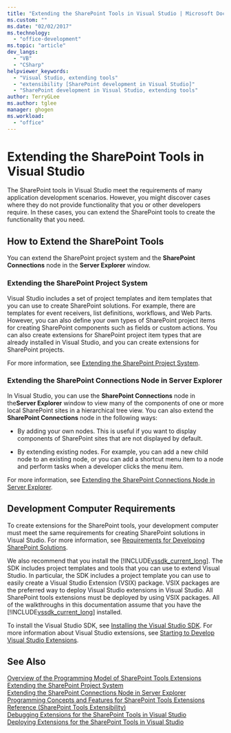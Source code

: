```yaml
---
title: "Extending the SharePoint Tools in Visual Studio | Microsoft Docs"
ms.custom: ""
ms.date: "02/02/2017"
ms.technology: 
  - "office-development"
ms.topic: "article"
dev_langs: 
  - "VB"
  - "CSharp"
helpviewer_keywords: 
  - "Visual Studio, extending tools"
  - "extensibility [SharePoint development in Visual Studio]"
  - "SharePoint development in Visual Studio, extending tools"
author: TerryGLee
ms.author: tglee
manager: ghogen
ms.workload: 
  - "office"
---
```

# Extending the SharePoint Tools in Visual Studio
  The SharePoint tools in Visual Studio meet the requirements of many application development scenarios. However, you might discover cases where they do not provide functionality that you or other developers require. In these cases, you can extend the SharePoint tools to create the functionality that you need.  
  
## How to Extend the SharePoint Tools  
 You can extend the SharePoint project system and the **SharePoint Connections** node in the **Server Explorer** window.  
  
### Extending the SharePoint Project System  
 Visual Studio includes a set of project templates and item templates that you can use to create SharePoint solutions. For example, there are templates for event receivers, list definitions, workflows, and Web Parts. However, you can also define your own types of SharePoint project items for creating SharePoint components such as fields or custom actions. You can also create extensions for SharePoint project item types that are already installed in Visual Studio, and you can create extensions for SharePoint projects.  
  
 For more information, see [Extending the SharePoint Project System](../sharepoint/extending-the-sharepoint-project-system.md).  
  
### Extending the SharePoint Connections Node in Server Explorer  
 In Visual Studio, you can use the **SharePoint Connections** node in the**Server Explorer** window to view many of the components of one or more local SharePoint sites in a hierarchical tree view. You can also extend the **SharePoint Connections** node in the following ways:  
  
-   By adding your own nodes. This is useful if you want to display components of SharePoint sites that are not displayed by default.  
  
-   By extending existing nodes. For example, you can add a new child node to an existing node, or you can add a shortcut menu item to a node and perform tasks when a developer clicks the menu item.  
  
 For more information, see [Extending the SharePoint Connections Node in Server Explorer](../sharepoint/extending-the-sharepoint-connections-node-in-server-explorer.md).  
  
## Development Computer Requirements  
 To create extensions for the SharePoint tools, your development computer must meet the same requirements for creating SharePoint solutions in Visual Studio. For more information, see [Requirements for Developing SharePoint Solutions](../sharepoint/requirements-for-developing-sharepoint-solutions.md).  
  
 We also recommend that you install the [!INCLUDE[vssdk_current_long](../sharepoint/includes/vssdk-current-long-md.md)]. The SDK includes project templates and tools that you can use to extend Visual Studio. In particular, the SDK includes a project template you can use to easily create a Visual Studio Extension (VSIX) package. VSIX packages are the preferred way to deploy Visual Studio extensions in Visual Studio. All SharePoint tools extensions must be deployed by using VSIX packages. All of the walkthroughs in this documentation assume that you have the [!INCLUDE[vssdk_current_long](../sharepoint/includes/vssdk-current-long-md.md)] installed.  
  
 To install the Visual Studio SDK, see [Installing the Visual Studio SDK](../extensibility/installing-the-visual-studio-sdk.md). For more information about Visual Studio extensions, see [Starting to Develop Visual Studio Extensions](../extensibility/starting-to-develop-visual-studio-extensions.md).  
  
## See Also  
 [Overview of the Programming Model of SharePoint Tools Extensions](../sharepoint/overview-of-the-programming-model-of-sharepoint-tools-extensions.md)   
 [Extending the SharePoint Project System](../sharepoint/extending-the-sharepoint-project-system.md)   
 [Extending the SharePoint Connections Node in Server Explorer](../sharepoint/extending-the-sharepoint-connections-node-in-server-explorer.md)   
 [Programming Concepts and Features for SharePoint Tools Extensions](../sharepoint/programming-concepts-and-features-for-sharepoint-tools-extensions.md)   
 [Reference &#40;SharePoint Tools Extensibility&#41;](../sharepoint/reference-sharepoint-tools-extensibility.md)   
 [Debugging Extensions for the SharePoint Tools in Visual Studio](../sharepoint/debugging-extensions-for-the-sharepoint-tools-in-visual-studio.md)   
 [Deploying Extensions for the SharePoint Tools in Visual Studio](../sharepoint/deploying-extensions-for-the-sharepoint-tools-in-visual-studio.md)  
  
  